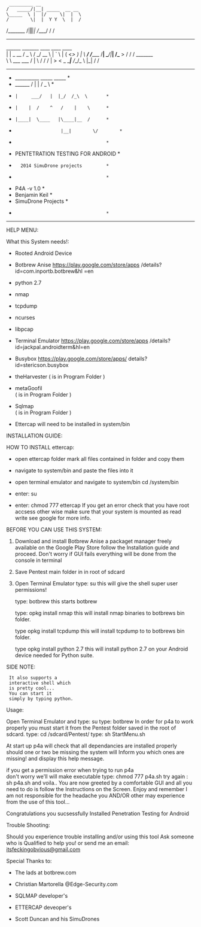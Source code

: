      _________ __               
    /   _____/|__| _____  __ __ 
    \_____  \ |  |/     \|  |  \
    /        \|  |  Y Y  \  |  /
   /_______  /|__|__|_|  /____/ 
           \/          \/       
  ________                              
  \______ \_______  ____   ____   ____  
   |    |  \_  __ \/  _ \ /    \_/ __ \ 
   |    `   \  | \(  <_> )   |  \  ___/ 
  /_______  /__|   \____/|___|  /\___ >
          \/                  \/     \/ 
	  _______          
	  \      \ ___  ___
	  /   |   \\  \/  /
	 /    |    \>    <   _
	 \____|__  /__/\_ \ |_|
	   	     \/      \/
	   	 
* * * * * * * * * * * * * * * * * * * * *	   	 
*    __________  _____    _____         *
*    \______   \/  |  |  /  _  \        *
*     |     ___/   |  |_/  /_\  \       * 
*     |    |  /    ^   /    |    \      * 
*     |____|  \____   |\____|__  /      *
*		               |__|        \/        *
*                                       *
*    PENTETRATION TESTING FOR ANDROID   *                        
*       2014 SimuDrone projects         *
*                                       *
*   P4A -v 1.0                          *
*   Benjamin Keil                       *
*   SimuDrone Projects                  *
*                                       *
* * * * * * * * * * * * * * * * * * * * * 

   
HELP MENU:
  
What this System needs!:
      
- Rooted Android Device

- Botbrew Anise
  https://play.google.com/store/apps
  /details?id=com.inportb.botbrew&hl
  =en

- python 2.7

- nmap

- tcpdump

- ncurses

- libpcap

- Terminal Emulator
  https://play.google.com/store/apps
  /details?
  id=jackpal.androidterm&hl=en

- Busybox
  https://play.google.com/store/apps/
  details?id=stericson.busybox

- theHarvester
  ( is in Program Folder )

- metaGoofil  
  ( is in Program Folder )

- Sqlmap      
  ( is in Program Folder )

- Ettercap 
  will need to be installed in system/bin
       
  

INSTALLATION GUIDE:
 
 HOW TO INSTALL ettercap:
 
- open ettercap folder
  mark all files contained
  in folder and copy them

- navigate to system/bin
  and paste the files into it

- open terminal emulator
  and navigate to system/bin
  cd /system/bin
- enter: su
- enter: chmod 777 ettercap
  If you get an error check 
  that you have root accsess 
  other wise make sure that your
  system is mounted as read write
  see google for more info.

BEFORE YOU CAN USE THIS SYSTEM:
   
1. Download and install 
   Botbrew Anise a packaget 
   manager freely available 
   on the Google Play Store
   follow the Installation guide
   and proceed.
   Don't worry if GUI fails
   everything will be done 
   from the console in terminal
    
2. Save  Pentest main folder in
   in root of sdcard
   
3. Open Terminal Emulator
   type: su 
   this will give the shell super
   user permissions!
   
   type: botbrew
   this starts botbrew
   
   type: opkg install nmap
   this will install nmap binaries
   to botbrews bin folder.
   
   type opkg install tcpdump
   this will install tcpdump
   to to botbrews bin folder.
	      
   type opkg install python 2.7
   this will install python 2.7
   on your Android device 
   needed for Python suite.
  
  SIDE NOTE:
   
     It also supports a 
     interactive shell which
     is pretty cool...
     You can start it 
     simply by typing python.

Usage:  
   
   Open Terminal Emulator and 
   type: su
   type: botbrew
   In order for p4a to work 
   properly you must start it
   from the Pentest folder
   saved in the root of sdcard.
   type: cd /sdcard/Pentest/
   type: sh StartMenu.sh
   
   At start up p4a will check that
   all dependancies are installed
   properly should one or two 
   be missing the system will Inform
   you which ones are missing!
   and display this help message.
   
   if you get a permission error
   when trying to run p4a        
   don't worry we'll will
   make executable
   type: chmod 777 p4a.sh
   try again : sh p4a.sh
   and voila..
   You are now greeted by a 
   comfortable GUI and all you
   need to do is follow the 
   Instructions on the Screen.
   Enjoy and remember I am
   not responsible for the
   headache you AND/OR other
   may experience from the use 
   of this tool...
        
Congratulations you sucsessfully
Installed Penetration Testing for Android

Trouble Shooting:

 Should you experience trouble
 installing and/or using this tool
 Ask someone who is Qualified to help you!
 or send me an email:
 itsfeckingobvious@gmail.com


Special Thanks to:

 - The lads at botbrew.com
 
 - Christian Martorella 
   @Edge-Security.com
   
 - SQLMAP developer's
 
 - ETTERCAP deveoper's
   
 - Scott Duncan and his SimuDrones

